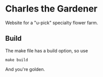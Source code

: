 # Charles the Gardener

Website for a "u-pick" specialty flower farm.

## Build

The make file has a build option, so use

```
make build
```

And you're golden.
